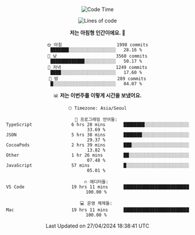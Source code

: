 <div align="center">

<br />

 <!--START_SECTION:waka-->
![Code Time](http://img.shields.io/badge/Code%20Time-2%2C396%20hrs%2038%20mins-blue)

![Lines of code](https://img.shields.io/badge/%EC%A0%80%EB%8A%94%20%EC%97%AC%ED%83%9C%EA%B9%8C%EC%A7%80%20-3.9%20million%20%EC%A4%84%EC%9D%98%20%EC%BD%94%EB%93%9C%EB%A5%BC%20%EC%9E%91%EC%84%B1%ED%96%88%EC%96%B4%EC%9A%94.-blue)

**저는 아침형 인간이에요. 🐤** 

```text
🌞 아침                     1998 commits        ███████░░░░░░░░░░░░░░░░░░   28.16 % 
🌆 낮　                     3560 commits        █████████████░░░░░░░░░░░░   50.17 % 
🌃 저녁                     1249 commits        ████░░░░░░░░░░░░░░░░░░░░░   17.60 % 
🌙 밤　                     289 commits         █░░░░░░░░░░░░░░░░░░░░░░░░   04.07 % 
```


📊 **저는 이번주를 이렇게 시간을 보냈어요.** 

```text
🕑︎ Timezone: Asia/Seoul

💬 프로그래밍 언어들: 
TypeScript               6 hrs 28 mins       ████████░░░░░░░░░░░░░░░░░   33.69 % 
JSON                     5 hrs 38 mins       ███████░░░░░░░░░░░░░░░░░░   29.37 % 
CocoaPods                2 hrs 39 mins       ███░░░░░░░░░░░░░░░░░░░░░░   13.82 % 
Other                    1 hr 26 mins        ██░░░░░░░░░░░░░░░░░░░░░░░   07.48 % 
JavaScript               57 mins             █░░░░░░░░░░░░░░░░░░░░░░░░   05.01 % 

🔥 에디터들: 
VS Code                  19 hrs 11 mins      █████████████████████████   100.00 % 

💻 운영 체제들: 
Mac                      19 hrs 11 mins      █████████████████████████   100.00 % 
```


 Last Updated on 27/04/2024 18:38:41 UTC
<!--END_SECTION:waka-->

</div>

